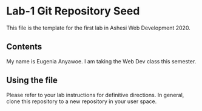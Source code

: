 # Lab-1 Git Repository Seed

This file is the template for the first lab in Ashesi Web Development 2020.

## Contents

My name is Eugenia Anyawoe. I am taking the Web Dev class this semester. 

## Using the file

Please refer to your lab instructions for definitive directions. In general, clone this repository to a new repository in your user space.
